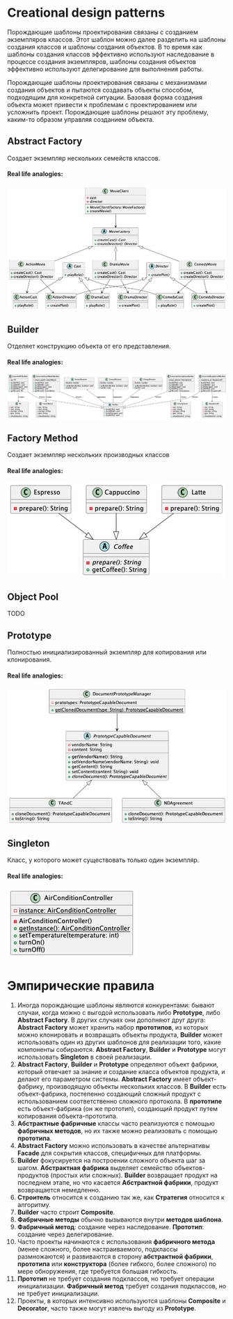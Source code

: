 # Creational design patterns

Порождающие шаблоны проектирования связаны с созданием экземпляров классов. Этот шаблон можно далее разделить на шаблоны создания классов и шаблоны создания объектов. В то время как шаблоны создания классов эффективно используют наследование в процессе создания экземпляров, шаблоны создания объектов эффективно используют делегирование для выполнения работы.

Порождающие шаблоны проектирования связаны с механизмами создания объектов и пытаются создавать объекты способом, подходящим для конкретной ситуации. Базовая форма создания объекта может привести к проблемам с проектированием или усложнить проект. Порождающие шаблоны решают эту проблему, каким-то образом управляя созданием объекта.


## Abstract Factory

Создает экземпляр нескольких семейств классов.

#### Real life analogies:
![abstractfactory_HA.png](images%2Fabstractfactory_HA.png)

## Builder
Отделяет конструкцию объекта от его представления.
#### Real life analogies:
![builder_HA.png](images%2Fbuilder_HA.png)

## Factory Method
Создает экземпляр нескольких производных классов
#### Real life analogies:
![factory_method_HA.png](images%2Ffactory_method_HA.png)

## Object Pool
TODO

## Prototype
Полностью инициализированный экземпляр для копирования или клонирования.
#### Real life analogies:
![prototype_HA.png](images%2Fprototype_HA.png)

## Singleton
Класс, у которого может существовать только один экземпляр.
#### Real life analogies:
![singleton_HA.png](images%2Fsingleton_HA.png)


# Эмпирические правила

1. Иногда порождающие шаблоны являются конкурентами: бывают случаи, когда можно с выгодой использовать либо **Prototype**, либо **Abstract Factory**. В других случаях они дополняют друг друга: **Abstract Factory** может хранить набор **прототипов**, из которых можно клонировать и возвращать объекты продукта, **Builder** может использовать один из других шаблонов для реализации того, какие компоненты собираются. **Abstract Factory**, **Builder** и **Prototype** могут использовать **Singleton** в своей реализации.
2. **Abstract Factory**, **Builder** и **Prototype** определяют объект фабрики, который отвечает за знание и создание класса объектов продукта, и делают его параметром системы. **Abstract Factory** имеет объект-фабрику, производящую объекты нескольких классов. В **Builder** есть объект-фабрика, постепенно создающий сложный продукт с использованием соответственно сложного протокола. В **прототипе** есть объект-фабрика (он же прототип), создающий продукт путем копирования объекта-прототипа.
3. **Абстрактные фабричные** классы часто реализуются с помощью **фабричных методов**, но их также можно реализовать с помощью **прототипа**.
4. **Abstract Factory** можно использовать в качестве альтернативы **Facade** для сокрытия классов, специфичных для платформы.
5. **Builder** фокусируется на построении сложного объекта шаг за шагом. **Абстрактная фабрика** выделяет семейство объектов-продуктов (простых или сложных). **Builder** возвращает продукт на последнем этапе, но что касается **Абстрактной фабрики**, продукт возвращается немедленно.
6. **Строитель** относится к созданию так же, как **Стратегия** относится к алгоритму.
7. **Builder** часто строит **Composite**.
8. **Фабричные методы** обычно вызываются внутри **методов шаблона**.
9. **Фабричный метод**: создание через наследование. **Прототип**: создание через делегирование.
10. Часто проекты начинаются с использования **фабричного метода** (менее сложного, более настраиваемого, подклассы размножаются) и развиваются в сторону **абстрактной фабрики**, **прототипа** или **конструктора** (более гибкого, более сложного) по мере обноружения, где требуется большая гибкость.
11. **Прототип** не требует создания подклассов, но требует операции инициализации. **Фабричный метод** требует создания подклассов, но не требует инициализации.
12. Проекты, в которых интенсивно используются шаблоны **Composite** и **Decorator**, часто также могут извлечь выгоду из **Prototype**.